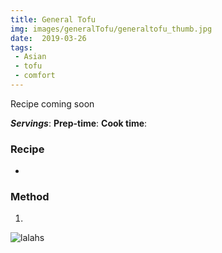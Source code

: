 ```yaml
---
title: General Tofu
img: images/generalTofu/generaltofu_thumb.jpg
date:  2019-03-26
tags:
 - Asian
 - tofu
 - comfort
---
```


Recipe coming soon

***Servings***:
**Prep-time**:
**Cook time**:

### Recipe

-

### Method

1.

![lalahs](images/generalTofu/generaltofu_thumb.jpg)




